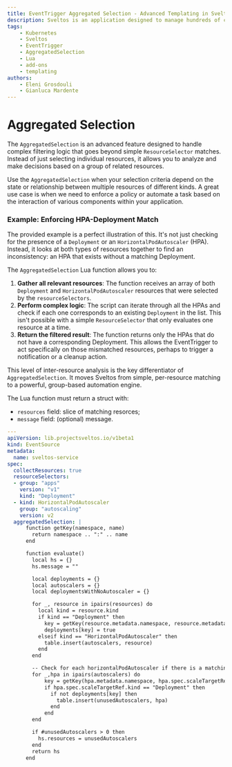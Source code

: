 ```yaml
---
title: EventTrigger Aggregated Selection - Advanced Templating in Sveltos
description: Sveltos is an application designed to manage hundreds of clusters by providing declarative APIs to deploy Kubernetes add-ons across multiple clusters.
tags:
    - Kubernetes
    - Sveltos
    - EventTrigger
    - AggregatedSelection
    - Lua
    - add-ons
    - templating
authors:
    - Eleni Grosdouli
    - Gianluca Mardente
---
```


# Aggregated Selection

The `AggregatedSelection` is an advanced feature designed to handle complex filtering logic that goes beyond simple `ResourceSelector` matches. Instead of just selecting individual resources, it allows you to analyze and make decisions based on a group of related resources.

Use the `AggregatedSelection` when your selection criteria depend on the state or relationship between multiple resources of different kinds. A great use case is when we need to enforce a policy or automate a task based on the interaction of various components within your application.

### Example: Enforcing HPA-Deployment Match

The provided example is a perfect illustration of this. It's not just checking for the presence of a `Deployment` or an `HorizontalPodAutoscaler` (HPA). Instead, it looks at both types of resources together to find an inconsistency: an HPA that exists without a matching Deployment.

The `AggregatedSelection` Lua function allows you to:

1. **Gather all relevant resources**: The function receives an array of both `Deployment` and `HorizontalPodAutoscaler` resources that were selected by the `resourceSelectors`.
2. **Perform complex logic**: The script can iterate through all the HPAs and check if each one corresponds to an existing `Deployment` in the list. This isn't possible with a simple `ResourceSelector` that only evaluates one resource at a time.
3. **Return the filtered result**: The function returns only the HPAs that do not have a corresponding Deployment. This allows the EventTrigger to act specifically on those mismatched resources, perhaps to trigger a notification or a cleanup action.

This level of inter-resource analysis is the key differentiator of `AggregatedSelection`. It moves Sveltos from simple, per-resource matching to a powerful, group-based automation engine.


The Lua function must return a struct with:

- `resources` field: slice of matching resorces;
- `message` field: (optional) message.

```yaml
---
apiVersion: lib.projectsveltos.io/v1beta1
kind: EventSource
metadata:
  name: sveltos-service
spec:
  collectResources: true
  resourceSelectors:
  - group: "apps"
    version: "v1"
    kind: "Deployment"
  - kind: HorizontalPodAutoscaler
    group: "autoscaling"
    version: v2
  aggregatedSelection: |
      function getKey(namespace, name)
        return namespace .. ":" .. name
      end

      function evaluate()
        local hs = {}
        hs.message = ""

        local deployments = {}
        local autoscalers = {}
        local deploymentsWithNoAutoscaler = {}

        for _, resource in ipairs(resources) do
          local kind = resource.kind
          if kind == "Deployment" then
            key = getKey(resource.metadata.namespace, resource.metadata.name)
            deployments[key] = true
          elseif kind == "HorizontalPodAutoscaler" then
            table.insert(autoscalers, resource)
          end
        end

        -- Check for each horizontalPodAutoscaler if there is a matching Deployment
        for _,hpa in ipairs(autoscalers) do
            key = getKey(hpa.metadata.namespace, hpa.spec.scaleTargetRef.name)
            if hpa.spec.scaleTargetRef.kind == "Deployment" then
              if not deployments[key] then
                table.insert(unusedAutoscalers, hpa)
              end
            end
        end

        if #unusedAutoscalers > 0 then
          hs.resources = unusedAutoscalers
        end
        return hs
      end
```